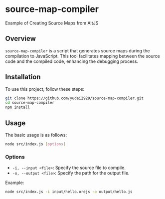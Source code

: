 # source-map-compiler
Example of Creating Source Maps from AltJS

## Overview
`source-map-compiler` is a script that generates source maps during the compilation to JavaScript. This tool facilitates mapping between the source code and the compiled code, enhancing the debugging process.

## Installation
To use this project, follow these steps:

```bash
git clone https://github.com/yudai2929/source-map-compiler.git
cd source-map-compiler
npm install
```

## Usage
The basic usage is as follows:

```bash
node src/index.js [options]
```

### Options
- `-i, --input <file>`: Specify the source file to compile.
- `-o, --output <file>`: Specify the path for the output file.

Example:
```bash
node src/index.js -i input/hello.orejs -o output/hello.js
```
